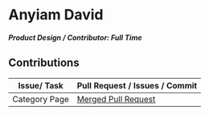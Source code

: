 # Anyiam David

##### Product Design / Contributor: Full Time

## Contributions

| Issue/ Task   | Pull Request / Issues / Commit                                          |
| ------------- | ----------------------------------------------------------------------- |
| Category Page | [Merged Pull Request](https://github.com/zuri-training/AuthWiki_Team9/) |
